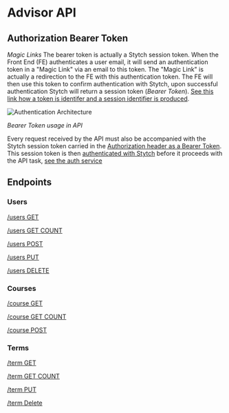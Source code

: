 # Advisor API

## Authorization Bearer Token

_Magic Links_
The bearer token is actually a Stytch session token. When the Front End (FE) authenticates a user email, it will send an authentication token in a "Magic Link" via an email to this token. The "Magic Link" is actually a redirection to the FE with this authentication token. The FE will then use this token to confirm authentication with Stytch, upon successful authentication Stytch will return a session token (_Bearer Token_). [See this link how a token is identifer and a session identifier is produced](https://stytch.com/docs/api/authenticate-magic-link).

![Authentication Architecture](https://stytch.imgix.net/web/_next/static/image/src/img/dashboard/light-mode-api-flow.80200ea99265b20c7bcb14c477357ec6.png?ixlib=js-3.3.0&auto=format&quality=75&width=1920)

_Bearer Token usage in API_

Every request received by the API must also be accompanied with the Stytch session token carried in the [Authorization header as a Bearer Token](https://developer.mozilla.org/en-US/docs/Web/HTTP/Authentication). This session token is then [authenticated with Stytch](https://stytch.com/docs/api/session-auth) before it proceeds with the API task, [see the auth service ](/services/auth.js)

## Endpoints

### Users

[/users GET](users_get.md)

[/users GET COUNT](users_count.md)

[/users POST](users_post.md)

[/users PUT](users_put.md)

[/users DELETE](users_delete.md)

### Courses

[/course GET](course_get.md)

[/course GET COUNT](courses_count.md)

[/course POST](course_post.md)

### Terms

[/term GET](term_get.md)

[/term GET COUNT](terms_count.md)

[/term PUT](term_put.md)

[/term Delete](term_delete.md)
